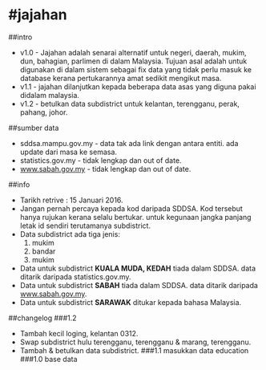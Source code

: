 #jajahan
=======

##intro
- v1.0 - Jajahan adalah senarai alternatif untuk negeri, daerah, mukim, dun, bahagian, parlimen di dalam Malaysia. Tujuan asal adalah untuk digunakan di dalam sistem sebagai fix data yang tidak perlu masuk ke database kerana pertukarannya amat sedikit mengikut masa.
- v1.1 - jajahan dilanjutkan kepada beberapa data asas yang diguna pakai didalam malaysia.
- v1.2 - betulkan data subdistrict untuk kelantan, terengganu, perak, pahang, johor.

##sumber data
- sddsa.mampu.gov.my - data tak ada link dengan antara entiti. ada update dari masa ke semasa.
- statistics.gov.my - tidak lengkap dan out of date.
- www.sabah.gov.my - tidak lengkap dan out of date.

##info
- Tarikh retrive : 15 Januari 2016.
- Jangan pernah percaya kepada kod daripada SDDSA. Kod tersebut hanya rujukan kerana selalu bertukar. untuk kegunaan jangka panjang letak id sendiri terutamanya subdistrict.
- Data subdistrict ada tiga jenis:
   1. mukim
   2. bandar
   3. mukim
- Data untuk subdistrict **KUALA MUDA, KEDAH** tiada dalam SDDSA. data ditarik daripada statistics.gov.my.
- Data untuk subdistrict **SABAH** tiada dalam SDDSA. data ditarik daripada www.sabah.gov.my.
- Data untuk subdistrict **SARAWAK** ditukar kepada bahasa Malaysia.

##changelog
###1.2
- Tambah kecil loging, kelantan 0312.
- Swap subdistrict hulu terengganu, terengganu & marang, terengganu.
- Tambah & betulkan data subdistrict. 
###1.1 masukkan data education
###1.0 base data
